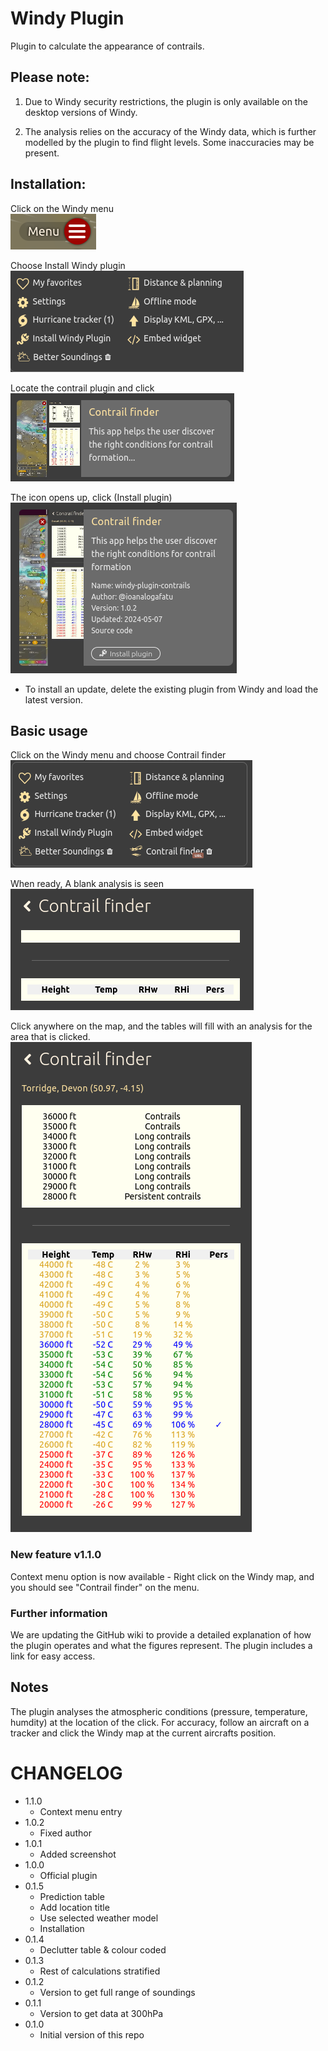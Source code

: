 # Windy Plugin

Plugin to calculate the appearance of contrails.

## Please note: 

1. Due to Windy security restrictions, the plugin is only available on the desktop versions of Windy.

2. The analysis relies on the accuracy of the Windy data, which is further modelled by the plugin to find flight levels. Some inaccuracies may be present. 

## Installation:

Click on the Windy menu  
![Menu burger icon](./installation/Menu-burger.png)  

Choose Install Windy plugin  
![Windy menu](./installation//installwindypluginmenu.png)  

Locate the contrail plugin and click  
![Contrail plugin](./installation//contrail.png)  

The icon opens up, click (Install plugin)  
![Install plugin](./installation/installplugin.png)  

* To install an update, delete the existing plugin from Windy and load the latest version.

## Basic usage 

Click on the Windy menu and choose Contrail finder  
![plugin menu with COntrail finder](./installation//revisedMenu.png)  

When ready, A blank analysis is seen  
![Blank analysis](./installation/BlankForm.png)  

Click anywhere on the map, and the tables will fill with an analysis for the area that is clicked.  
![Complete analysis](./installation/Output.png)  

### New feature v1.1.0
Context menu option is now available - Right click on the Windy map, and you should see "Contrail finder" on the menu.  
 
### Further information
We are updating the GitHub wiki to provide a detailed explanation of how the plugin operates and what the figures represent. The plugin includes a link for easy access.

## Notes

The plugin analyses the atmospheric conditions (pressure, temperature, humdity) at the location of the click. For accuracy, follow an aircraft on a tracker and click the Windy map at the current aircrafts position. 


# CHANGELOG

-   1.1.0
    -   Context menu entry
-   1.0.2
    -   Fixed author
-   1.0.1
    -   Added screenshot 
-   1.0.0
    -   Official plugin 
-   0.1.5
    -   Prediction table
    -   Add location title
    -   Use selected weather model  
    -   Installation
-   0.1.4
    -   Declutter table & colour coded
-   0.1.3
    -   Rest of calculations stratified
-   0.1.2
    -   Version to get full range of soundings
-   0.1.1
    -   Version to get data at 300hPa
-   0.1.0
    -   Initial version of this repo
